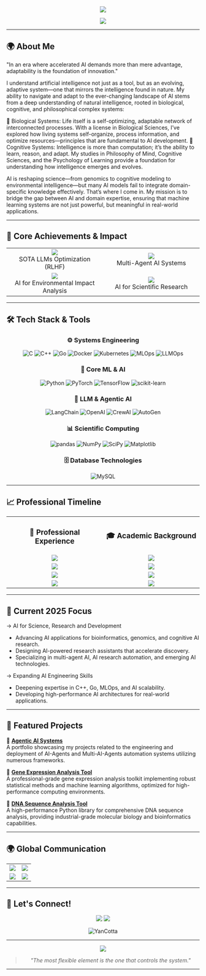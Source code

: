 <div align="center">
  <img src="https://capsule-render.vercel.app/api?type=waving&color=0:0c4a9d,100:00d4ff&height=120&section=header&text=Yan%20Cotta&fontSize=75&fontColor=ffffff&fontAlignY=35&animation=twinkling"/>
</div>
<p align="center">
  <img src="https://readme-typing-svg.herokuapp.com/?lines=Machine%20Learning%20Engineer;AI%20Generalist;AI%20for%20Science%20and%20Industry;Data%20Scientist;Biologist%20and%20Biotechnologist;Philosopher%20of%20Mind&font=Fira%20Code&center=true&width=440&height=45&color=00d4ff&vCenter=true&size=22">
</p>

---

## 🌍 About Me
"In an era where accelerated AI demands more than mere advantage, adaptability is the foundation of innovation."

I understand artificial intelligence not just as a tool, but as an evolving, adaptive system—one that mirrors the intelligence found in nature. My ability to navigate and adapt to the ever-changing landscape of AI stems from a deep understanding of natural intelligence, rooted in biological, cognitive, and philosophical complex systems:

🧬 Biological Systems: Life itself is a self-optimizing, adaptable network of interconnected processes. With a license in Biological Sciences, I’ve explored how living systems self-organize, process information, and optimize resources—principles that are fundamental to AI development.
🧠 Cognitive Systems: Intelligence is more than computation; it’s the ability to learn, reason, and adapt. My studies in Philosophy of Mind, Cognitive Sciences, and the Psychology of Learning provide a foundation for understanding how intelligence emerges and evolves.

AI is reshaping science—from genomics to cognitive modeling to environmental intelligence—but many AI models fail to integrate domain-specific knowledge effectively. That’s where I come in. My mission is to bridge the gap between AI and domain expertise, ensuring that machine learning systems are not just powerful, but meaningful in real-world applications.

---

## 🎯 Core Achievements & Impact

<div align="center">
  <table>
    <tr>
      <td align="center" width="50%">
        <img src="https://img.shields.io/badge/64%25-AI_Efficiency_Boost-success?style=for-the-badge" />
        <br> SOTA LLMs Optimization (RLHF)
      </td>
      <td align="center" width="50%">
        <img src="https://img.shields.io/badge/1000+-Concurrent_Tasks-blue?style=for-the-badge" />
        <br> Multi-Agent AI Systems
      </td>
    </tr>
    <tr>
      <td align="center" width="50%">
        <img src="https://img.shields.io/badge/500+-ESG_Enterprise_Analysis-orange?style=for-the-badge" />
        <br> AI for Environmental Impact Analysis
      </td>
      <td align="center" width="50%">
        <img src="https://img.shields.io/badge/84%25-Research_Optimization-purple?style=for-the-badge" />
        <br> AI for Scientific Research
      </td>
    </tr>
  </table>
</div>


---

## 🛠 Tech Stack & Tools

<div align="center">

### ⚙️ Systems Engineering

![C](https://img.shields.io/badge/C-00599C?style=for-the-badge&logo=c&logoColor=white)
![C++](https://img.shields.io/badge/C++-00599C?style=for-the-badge&logo=cplusplus&logoColor=white)
![Go](https://img.shields.io/badge/Go-00ADD8?style=for-the-badge&logo=go&logoColor=white)
![Docker](https://img.shields.io/badge/Docker-2496ED?style=for-the-badge&logo=docker&logoColor=white)
![Kubernetes](https://img.shields.io/badge/Kubernetes-326CE5?style=for-the-badge&logo=kubernetes&logoColor=white)
![MLOps](https://img.shields.io/badge/MLOps-FF6F61?style=for-the-badge&logo=github-actions&logoColor=white)
![LLMOps](https://img.shields.io/badge/LLMOps-4B8BBE?style=for-the-badge&logo=amazonecs&logoColor=white)


### 🧮 Core ML & AI

![Python](https://img.shields.io/badge/Python-3776AB?style=for-the-badge&logo=python&logoColor=white)
![PyTorch](https://img.shields.io/badge/PyTorch-EE4C2C?style=for-the-badge&logo=pytorch&logoColor=white)
![TensorFlow](https://img.shields.io/badge/TensorFlow-FF6F00?style=for-the-badge&logo=tensorflow&logoColor=white)
![scikit-learn](https://img.shields.io/badge/scikit--learn-F7931E?style=for-the-badge&logo=scikit-learn&logoColor=white)

### 🧠 LLM & Agentic AI

![LangChain](https://img.shields.io/badge/LangChain-00A000?style=for-the-badge&logo=langchain&logoColor=white)
![OpenAI](https://img.shields.io/badge/OpenAI-412991?style=for-the-badge&logo=openai&logoColor=white)
![CrewAI](https://img.shields.io/badge/CrewAI-000000?style=for-the-badge&logo=crewai&logoColor=white)
![AutoGen](https://img.shields.io/badge/AutoGen-4B8BBE?style=for-the-badge&logo=microsoft&logoColor=white)

### 📊 Scientific Computing

![pandas](https://img.shields.io/badge/pandas-150458?style=for-the-badge&logo=pandas&logoColor=white)
![NumPy](https://img.shields.io/badge/NumPy-013243?style=for-the-badge&logo=numpy&logoColor=white)
![SciPy](https://img.shields.io/badge/SciPy-8CAAE6?style=for-the-badge&logo=scipy&logoColor=white)
![Matplotlib](https://img.shields.io/badge/Matplotlib-11557C?style=for-the-badge&logo=matplotlib&logoColor=white)

### 🗄️ Database Technologies

![MySQL](https://img.shields.io/badge/MySQL-4479A1?style=for-the-badge&logo=mysql&logoColor=white)

</div>

---

## 📈 Professional Timeline

<div align="center">
  <table>
    <tr>
      <td align="center" width="50%">
        <h3>🏢 Professional Experience</h3>
      </td>
      <td align="center" width="50%">
        <h3>🎓 Academic Background</h3>
      </td>
    </tr>
    <tr>
      <td align="center">
        <img src="https://img.shields.io/badge/2024_--_Present-SOTA_LLMs_Trainer_@_Outlier-0077B5?style=for-the-badge" />
      </td>
      <td align="center">
        <img src="https://img.shields.io/badge/2024_--_2026-Advanced_AI_&_ML_@_FIAP-0077B5?style=for-the-badge" />
      </td>
    </tr>
    <tr>
      <td align="center">
        <img src="https://img.shields.io/badge/2022_--_2024-Environmental_Analyst_@_Impaakt-4CAF50?style=for-the-badge" />
      </td>
      <td align="center">
        <img src="https://img.shields.io/badge/2024_--_Ongoing-ML_&_AI_Certifications-0077B5?style=for-the-badge" />
      </td>
    </tr>
    <tr>
      <td align="center">
        <img src="https://img.shields.io/badge/2019_--_2020-Research_Assistant_@_GSU-9C27B0?style=for-the-badge" />
      </td>
      <td align="center">
        <img src="https://img.shields.io/badge/2022_--_2025-Biological_Sciences_@_UniAcademia-4CAF50?style=for-the-badge" />
      </td>
    </tr>
    <tr>
      <td align="center">
        <img src="https://img.shields.io/badge/2018_--_2019-Restaurant_Manager-FF9800?style=for-the-badge" />
      </td>
      <td align="center">
        <img src="https://img.shields.io/badge/2017_--_2020-Philosophy_of_Mind_@_GSU-9C27B0?style=for-the-badge" />
      </td>
    </tr>
  </table>
</div>

---

## 🚀 Current 2025 Focus
-> AI for Science, Research and Development  
- Advancing AI applications for bioinformatics, genomics, and cognitive AI research.
- Designing AI-powered research assistants that accelerate discovery.
- Specializing in multi-agent AI, AI research automation, and emerging AI technologies.

-> Expanding AI Engineering Skills  
- Deepening expertise in C++, Go, MLOps, and AI scalability.
- Developing high-performance AI architectures for real-world applications.

---

## 🚀 Featured Projects
📌 **[Agentic AI Systems](https://github.com/YanCotta/AgenticAIPortfolio)**  
A portfolio showcasing my projects related to the engineering and deployment of AI-Agents and Multi-AI-Agents automation systems utilizing numerous frameworks.

📌 **[Gene Expression Analysis Tool](https://github.com/YanCotta/GeneExpressionAnalysisTool)**  
A professional-grade gene expression analysis toolkit implementing robust statistical methods and machine learning algorithms, optimized for high-performance computing environments.

📌 **[DNA Sequence Analysis Tool](https://github.com/YanCotta/DNASequenceAnalysisTool)**  
A high-performance Python library for comprehensive DNA sequence analysis, providing industrial-grade molecular biology and bioinformatics capabilities.

---

## 🌍 Global Communication
<div align="center">
  <table>
    <tr>
      <td align="center">
        <img src="https://img.shields.io/badge/🇧🇷_Portuguese-Native-success?style=for-the-badge"/>
      </td>
      <td align="center">
        <img src="https://img.shields.io/badge/🇺🇸_English-Fluent-2ea44f?style=for-the-badge"/>
      </td>
    </tr>
    <tr>
      <td align="center">
        <img src="https://img.shields.io/badge/🇫🇷_French-Advanced-blue?style=for-the-badge"/>
      </td>
      <td align="center">
        <img src="https://img.shields.io/badge/🇪🇸_Spanish-Advanced-orange?style=for-the-badge"/>
      </td>
    </tr>
  </table>
</div>

---

## 🤝 Let's Connect!
<div align="center">
  <a href="https://linkedin.com/in/yan-cotta"><img src="https://img.shields.io/badge/Connect_on_LinkedIn-0077B5?style=for-the-badge&logo=linkedin&logoColor=white"/></a>
  <a href="mailto:yanpcotta@gmail.com"><img src="https://img.shields.io/badge/Send_an_Email-D14836?style=for-the-badge&logo=gmail&logoColor=white"/></a>
</div>

<p align="center"> 
  <img src="https://komarev.com/ghpvc/?username=YanCotta&label=Profile%20views&color=0e75b6&style=flat" alt="YanCotta"/> 
</p>

---
<div align="center">
  <img src="https://capsule-render.vercel.app/api?type=waving&color=0:0c4a9d,100:00d4ff&height=100&section=header&text=Adaptive%20Systems%20Principle&fontSize=24&fontColor=ffffff&animation=fadeIn"/>
  
  > *"The most flexible element is the one that controls the system."*
</div>

---
